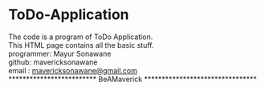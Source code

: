 # ToDo-Application
The code is a program of ToDo Application. <br>
This HTML page contains all the basic stuff. <br>
programmer: Mayur Sonawane <br>
github: mavericksonawane <br>
email : mavericksonawane@gmail.com <br>
************************* BeAMaverick ********************************
